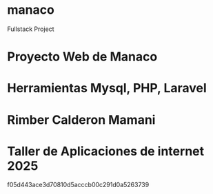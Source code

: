 # manaco
Fullstack Project
# Proyecto Web de Manaco
# Herramientas Mysql, PHP, Laravel
# Rimber Calderon Mamani
# Taller de Aplicaciones de internet 2025
f05d443ace3d70810d5acccb00c291d0a5263739
